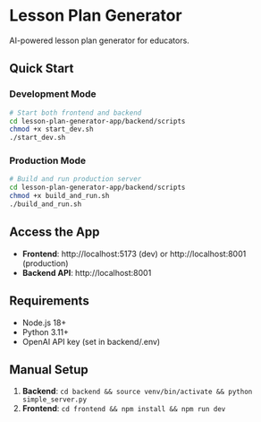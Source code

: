 # Lesson Plan Generator

AI-powered lesson plan generator for educators.

## Quick Start

### Development Mode
```bash
# Start both frontend and backend
cd lesson-plan-generator-app/backend/scripts
chmod +x start_dev.sh
./start_dev.sh
```

### Production Mode
```bash
# Build and run production server
cd lesson-plan-generator-app/backend/scripts
chmod +x build_and_run.sh
./build_and_run.sh
```

## Access the App
- **Frontend**: http://localhost:5173 (dev) or http://localhost:8001 (production)
- **Backend API**: http://localhost:8001

## Requirements
- Node.js 18+
- Python 3.11+
- OpenAI API key (set in backend/.env)

## Manual Setup
1. **Backend**: `cd backend && source venv/bin/activate && python simple_server.py`
2. **Frontend**: `cd frontend && npm install && npm run dev`
